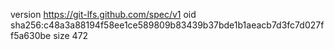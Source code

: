 version https://git-lfs.github.com/spec/v1
oid sha256:c48a3a88194f58ee1ce589809b83439b37bde1b1aeacb7d3fc7d027ff5a630be
size 472
